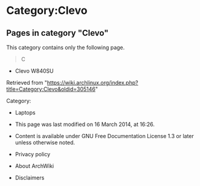 Category:Clevo
==============

Pages in category "Clevo"
-------------------------

This category contains only the following page.

> C

-   Clevo W840SU

Retrieved from
"https://wiki.archlinux.org/index.php?title=Category:Clevo&oldid=305146"

Category:

-   Laptops

-   This page was last modified on 16 March 2014, at 16:26.
-   Content is available under GNU Free Documentation License 1.3 or
    later unless otherwise noted.
-   Privacy policy
-   About ArchWiki
-   Disclaimers
